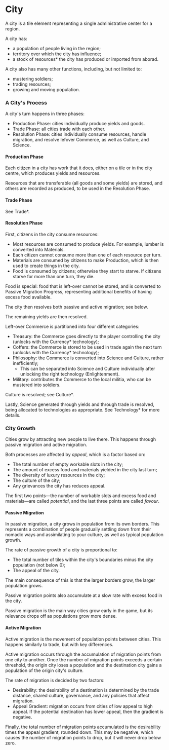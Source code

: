 # City

A city is a tile element representing a single administrative center for a region. 

A city has:
 - a population of people living in the region;
 - territory over which the city has influence;
 - a stock of resources* the city has produced or imported from aborad.

A city also has many other functions, including, but not limited to:
 - mustering soldiers;
 - trading resources;
 - growing and moving population.

### A City's Process

A city's turn happens in three phases:
 - Production Phase: cities individually produce yields and goods.
 - Trade Phase: all cities trade with each other.
 - Resolution Phase: cities individually consume resources, handle migration, and resolve lefover Commerce, as well as Culture, and Science.

#### Production Phase

Each citizen in a city has work that it does, either on a tile or in the city centre, which produces yields and resources.

Resources that are transferable (all goods and some yields) are stored, and others are recorded as produced, to be used in the Resolution Phase.

#### Trade Phase

See Trade*. 

#### Resolution Phase

First, citizens in the city consume resources:
- Most resources are consumed to produce yields. For example, lumber is converted into Materials.
- Each citizen cannot consume more than one of each resource per turn. 
- Materials are consumed by citizens to make Production, which is then used to create things in the city. 
- Food is consumed by citizens; otherwise they start to starve. If citizens starve for more than one turn, they die. 

Food is special: food that is left-over cannot be stored, and is converted to Passive Migration Progress, representing additional benefits of having excess food available. 

The city then resolves both passive and active migration; see below.

The remaining yields are then resolved.

Left-over Commerce is partitioned into four different categories:
 - Treasury: the Commerce goes directly to the player controlling the city (unlocks with the Currency* technology);
 - Coffers: the Commerce is stored to be used in trade again the next turn (unlocks with the Currency* technology);
 - Philosophy: the Commerce is converted into Science and Culture, rather inefficiently;
   - This can be separated into Science and Culture individually after unlocking the right technology (Enlightenment). 
 - Military: contributes the Commerce to the local militia, who can be mustered into soldiers.

Culture is resolved; see Culture*. 

Lastly, Science generated through yields and through trade is resolved, being allocated to technologies as appropriate. See Technology* for more details.

### City Growth

Cities grow by attracting new people to live there. This happens through passive migration and active migration.

Both processes are affected by *appeal*, which is a factor based on:

- The total number of empty workable slots in the city;
- The amount of excess food and materials yielded in the city last turn;
- The diversity of luxury resources in the city;
- The culture of the city;
- Any grievances the city has reduces appeal.

The first two points—the number of workable slots and excess food and materials—are called *potential*, and the last three points are called *favour*. 

#### Passive Migration

In passive migration, a city grows in population from its own borders. This represents a combination of people gradually settling down from their nomadic ways and assimilating to your culture, as well as typical population growth. 

The rate of passive growth of a city is proportional to:
- The total number of tiles within the city's boundaries minus the city population (not below 0);
- The appeal of the city.

The main consequence of this is that the larger borders grow, the larger population grows. 

Passive migration points also accumulate at a slow rate with excess food in the city.

Passive migration is the main way cities grow early in the game, but its relevance drops off as populations grow more dense. 

#### Active Migration

Active migration is the movement of population points between cities. This happens similarly to trade, but with key differences. 

Active migration occurs through the accumulation of migration points from one city to another. Once the number of migration points exceeds a certain threshold, the origin city loses a population and the destination city gains a population of the origin city's culture.

The rate of migration is decided by two factors:

- Desirability: the desirability of a destination is determined by the trade distance, shared culture, governance, and any policies that affect migration.
- Appeal Gradient: migration occurs from cities of low appeal to high appeal. If the potential destination has lower appeal, then the gradient is negative. 

Finally, the total number of migration points accumulated is the desirability times the appeal gradient, rounded down. This may be negative, which causes the number of migration points to drop, but it will never drop below zero. 